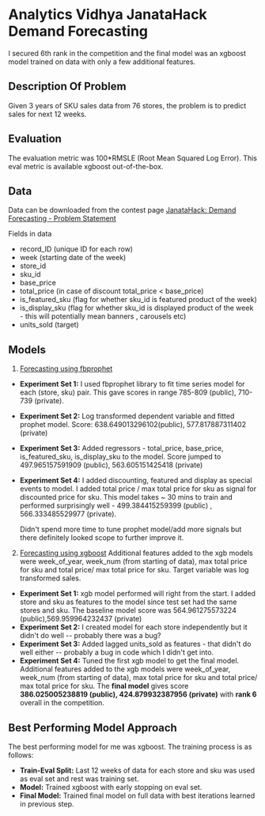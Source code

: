 # Analytics Vidhya JanataHack Demand Forecasting

I secured 6th rank in the competition and the final model was an xgboost model trained on data with only a few additional features.

## Description Of Problem
Given 3 years of SKU sales data from 76 stores, the problem is to predict sales for next 12 weeks.

## Evaluation
The evaluation metric was 100\*RMSLE (Root Mean Squared Log Error). This eval metric is available xgboost out-of-the-box.


## Data
Data can be downloaded from the contest page [JanataHack: Demand Forecasting - Problem Statement](https://datahack.analyticsvidhya.com/contest/janatahack-demand-forecasting/#ProblemStatement)


Fields in data
- record_ID (unique ID for each row)
- week (starting date of the week)
- store_id 
- sku_id
- base_price
- total_price (in case of discount total_price < base_price)
- is_featured_sku (flag for whether sku_id is featured product of the week)
- is_display_sku (flag for whether sku_id is displayed product of the week - this will potentially mean banners , carousels etc)
- units_sold (target)

## Models
1. [Forecasting using fbprophet](https://github.com/silpara/av-janatahack-demand-forecasting/blob/master/fbprophet-av-janatahack-demand-forecasting.ipynb) 
- **Experiment Set 1:** I used fbprophet library to fit time series model for each (store, sku) pair. This gave scores in range 785-809 (public), 710-739 (private).
- **Experiment Set 2:** Log transformed dependent variable and fitted prophet model. Score: 638.649013296102(public), 577.817887311402 (private)
- **Experiment Set 3:** Added regressors - total_price, base_price, is_featured_sku, is_display_sku to the model. Score jumped to 497.965157591909 (public), 563.605151425418 (private)
- **Experiment Set 4:** I added discounting, featured and display as special events to model. I added total price / max total price for sku as signal for discounted price for sku. This model takes ~ 30 mins to train and performed surprisingly well - 499.384415259399 (public) , 566.333485529977 (private).

	Didn't spend more time to tune prophet model/add more signals but there definitely looked scope to further improve it.

2. [Forecasting using xgboost](https://github.com/silpara/av-janatahack-demand-forecasting/blob/master/xgb-av-janatahack-demand-forecasting.ipynb)
 Additional features added to the xgb models were week_of_year, week_num (from starting of data), max total price for sku and total price/ max total price for sku. Target variable was log transformed sales.
- **Experiment Set 1:** xgb model performed will right from the start. I added store and sku as features to the model since test set had the same stores and sku. The baseline model score was 564.961275573224 (public),569.959964232437 (private)
- **Experiment Set 2:** I created model for each store independently but it didn't do well -- probably there was a bug?
- **Experiment Set 3:** Added lagged units_sold as features - that didn't do well either -- probably a bug in code which I didn't get into.
- **Experiment Set 4:** Tuned the first xgb model to get the final model. Additional features added to the xgb models were week_of_year, week_num (from starting of data), max total price for sku and total price/ max total price for sku. The **final model** gives score **386.025005238819 (public), 424.879932387956 (private)** with **rank 6** overall in the competition.


## Best Performing Model Approach
The best performing model for me was xgboost. The training process is as follows:
- **Train-Eval Split:** Last 12 weeks of data for each store and sku was used as eval set and rest was training set.
- **Model:** Trained xgboost with early stopping on eval set.
- **Final Model:** Trained final model on full data with best iterations learned in previous step.


